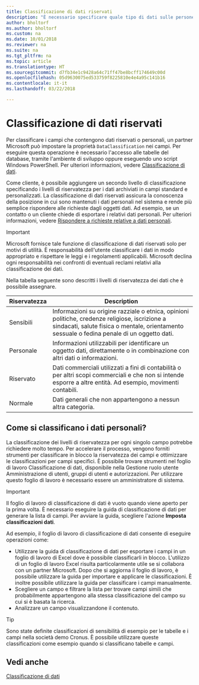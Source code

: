 ```yaml
---
title: Classificazione di dati riservati
description: "È necessario specificare quale tipo di dati sulle persone memorizzare in modo da rispondere alle richieste dell'oggetto dati."
author: bholtorf
ms.author: bholtorf
ms.custom: na
ms.date: 10/01/2018
ms.reviewer: na
ms.suite: na
ms.tgt_pltfrm: na
ms.topic: article
ms.translationtype: HT
ms.sourcegitcommit: d7fb34e1c9428a64c71ff47be8bcff174649c00d
ms.openlocfilehash: 05d9630075ed533759f8225810e4e4a95c141b16
ms.contentlocale: it-it
ms.lasthandoff: 03/22/2018

---
```


# <a name="classifying-data-sensitivity"></a>Classificazione di dati riservati
Per classificare i campi che contengono dati riservati o personali, un partner Microsoft può impostare la proprietà ```DataClassification``` nei campi. Per eseguire questa operazione è necessario l'accesso alle tabelle del database, tramite l'ambiente di sviluppo oppure eseguendo uno script Windows PowerShell. Per ulteriori informazioni, vedere [Classificazione di dati](https://docs.microsoft.com/en-us/dynamics-nav/classifying-data).  

Come cliente, è possibile aggiungere un secondo livello di classificazione specificando i livelli di riservatezza per i dati archiviati in campi standard e personalizzati. La classificazione di dati riservati assicura la conoscenza della posizione in cui sono mantenuti i dati personali nel sistema e rende più semplice rispondere alle richieste dagli oggetti dati. Ad esempio, se un contatto o un cliente chiede di esportare i relativi dati personali. Per ulteriori informazioni, vedere [Rispondere a richieste relative a dati personali](admin-responding-to-requests-about-personal-data.md).

> [!Important]
> Microsoft fornisce tale funzione di classificazione di dati riservati solo per motivi di utilità. È responsabilità dell'utente classificare i dati in modo appropriato e rispettare le leggi e i regolamenti applicabili. Microsoft declina ogni responsabilità nei confronti di eventuali reclami relativi alla classificazione dei dati.  

Nella tabella seguente sono descritti i livelli di riservatezza dei dati che è possibile assegnare.

|Riservatezza|Description|
|----|----|
|Sensibili | Informazioni su origine razziale o etnica, opinioni politiche, credenze religiose, iscrizione a sindacati, salute fisica o mentale, orientamento sessuale o fedina penale di un oggetto dati. |
|Personale | Informazioni utilizzabili per identificare un oggetto dati, direttamente o in combinazione con altri dati o informazioni.|
|Riservato | Dati commerciali utilizzati a fini di contabilità o per altri scopi commerciali e che non si intende esporre a altre entità. Ad esempio, movimenti contabili.|
|Normale | Dati generali che non appartengono a nessun altra categoria.|

## <a name="how-do-i-classify-my-data"></a>Come si classificano i dati personali?
La classificazione dei livelli di riservatezza per ogni singolo campo potrebbe richiedere molto tempo. Per accelerare il processo, vengono forniti strumenti per classificare in blocco la riservatezza dei campi e ottimizzare le classificazioni per campi specifici. È possibile trovare strumenti nel foglio di lavoro Classificazione di dati, disponibile nella Gestione ruolo utente Amministrazione di utenti, gruppi di utenti e autorizzazioni. Per utilizzare questo foglio di lavoro è necessario essere un amministratore di sistema.

> [!Important]
> Il foglio di lavoro di classificazione di dati è vuoto quando viene aperto per la prima volta. È necessario eseguire la guida di classificazione di dati per generare la lista di campi. Per avviare la guida, scegliere l'azione **Imposta classificazioni dati**.

Ad esempio, il foglio di lavoro di classificazione di dati consente di eseguire operazioni come:  

* Utilizzare la guida di classificazione di dati per esportare i campi in un foglio di lavoro di Excel dove è possibile classificarli in blocco. L'utilizzo di un foglio di lavoro Excel risulta particolarmente utile se si collabora con un partner Microsoft. Dopo che si aggiorna il foglio di lavoro, è possibile utilizzare la guida per importare e applicare le classificazioni. È inoltre possibile utilizzare la guida per classificare i campi manualmente.  
* Scegliere un campo e filtrare la lista per trovare campi simili che probabilmente appartengono alla stessa classificazione del campo su cui si è basata la ricerca.  
* Analizzare un campo visualizzandone il contenuto.  

> [!Tip]
> Sono state definite classificazioni di sensibilità di esempio per le tabelle e i campi nella società demo Cronus. È possibile utilizzare queste classificazioni come esempio quando si classificano tabelle e campi.

## <a name="see-also"></a>Vedi anche
[Classificazione di dati](https://docs.microsoft.com/en-us/dynamics-nav/classifying-data)  

